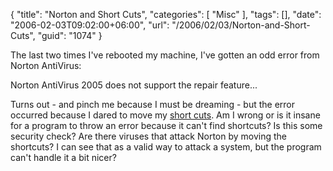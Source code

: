 {
	"title": "Norton and Short Cuts",
	"categories": [
		"Misc"
	],
	"tags": [],
	"date": "2006-02-03T09:02:00+06:00",
	"url": "/2006/02/03/Norton-and-Short-Cuts",
	"guid": "1074"
}

The last two times I've rebooted my machine, I've gotten an odd error from Norton AntiVirus:

Norton AntiVirus 2005 does not support the repair feature...

Turns out - and pinch me because I must be dreaming - but the error occurred because I dared to move my <a href="http://service1.symantec.com/SUPPORT/nav.nsf/docid/2004090712504306?OpenDocument&ExpandSection=1&Src=hot#_Section1">short cuts</a>. Am I wrong or is it insane for a program to throw an error because it can't find shortcuts? Is this some security check? Are there viruses that attack Norton by moving the shortcuts? I can see that as a valid way to attack a system, but the program can't handle it a bit nicer?